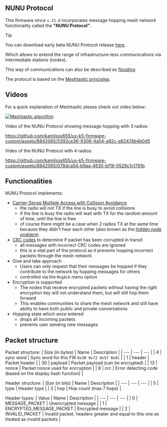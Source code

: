 ## NUNU Protocol

This firmware since `v.21.0` incorporates message hopping mesh network functionality called the **"NUNU Protocol"**.

> [!TIP]
> You can download early beta NUNU Protocol release [here](https://www.patreon.com/posts/public-early-98088972).


Which allows to extend the range of infrastructure-less communications via intermediate stations (nodes).

This way of communications can also be described as [flooding](https://en.wikipedia.org/wiki/Flooding_(computer_networking)).

The protocol is based on the [Meshtastic principles](https://meshtastic.org/docs/overview/mesh-algo).

## Videos

For a quick explanation of Meshtastic please check out video below:

[![Meshtastic algorithm](https://img.youtube.com/vi/7v6UbC5blJU/0.jpg)](https://www.youtube.com/watch?v=7v6UbC5blJU)

Video of the NUNU Protocol showing message hopping with 3 radios:

https://github.com/kamilsss655/uv-k5-firmware-custom/assets/8842065/5392ce36-9308-4a54-a92c-a82474b4b0d5

Video of the NUNU Protocol with 4 radios:

https://github.com/kamilsss655/uv-k5-firmware-custom/assets/8842065/078dca54-b9aa-4930-bf19-0529c1c1791b

## Functionalities

NUNU Protocol implements:
* [Carrier-Sense Multiple Access with Collision Avoidance](https://en.wikipedia.org/wiki/Carrier-sense_multiple_access_with_collision_avoidance)
  * the radio will not TX if the line is busy to avoid collisions
  * if the line is busy the radio will wait with TX for the random amount of time, until the line is free
  * of course there might be a case when 2 radios TX at the same time because they didn't hear each other (also known as the [hidden node problem](https://en.wikipedia.org/wiki/Hidden_node_problem)).
* [CRC codes](https://en.wikipedia.org/wiki/Cyclic_redundancy_check) to determine if packet has been corrupted in transit
  * all messages with incorrect CRC codes are ignored
  * this is a vital part of the protocol as it prevents hopping incorrect packets through the mesh network
* Give and take approach
  * Users can only request that their messages be hopped if they contribute to the network by hopping messages for others
  * controlled via the `MsgAck` menu option
* Encryption is supported
  * The nodes that receive encrypted packets without having the right encryption key will not understand them, but will still hop them forward
  * This enables communities to share the mesh network and still have ability to have both public and private conversations
* Hopping state which once entered
  * drops all incoming packets
  * prevents user sending new messages

## Packet structure

Packet structure:
| Size (in bytes) | Name | Description |
| --- | --- | --- |
| 4 | sync word | Sync word for this FW `0x30 0x72 0x57 0x6C` |
| 1 | header | Packet header |
| 30 | payload | Packet payload (can be encrypted) |
| 13 | nonce | Packet nonce used for encryption |
| 8 | crc | Error detecting code (based on the display hash function) |

Header structure:
| Size (in bits) | Name | Description |
| --- | --- | --- |
| 5 | type | Header type |
| 3 | hop | Hop count (max 7 hops) |

Header types:
| Value | Name | Description |
| --- | --- | --- |
| 0 | MESSAGE_PACKET | Unencrypted message |
| 1 | ENCRYPTED_MESSAGE_PACKET | Encrypted message |
| 2 | INVALID_PACKET | Invalid packet, headers greater and equal to this one as treated as invalid packets |